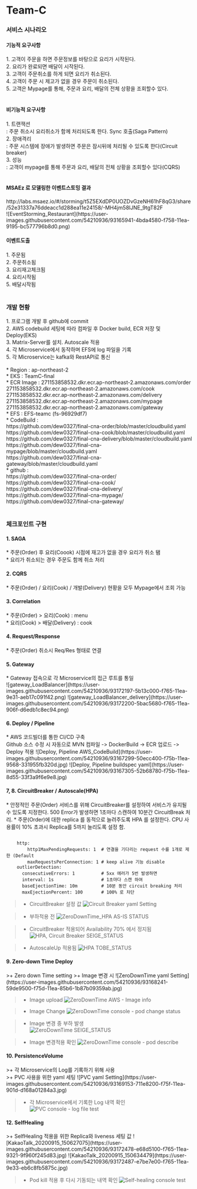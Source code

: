 # Team-C

<h3>서비스 시나리오</h3>

<h4>기능적 요구사항</h4>
  1. 고객이 주문을 하면 주문정보를 바탕으로 요리가 시작된다.</br>
  2. 요리가 완료되면 배달이 시작된다.</br>
  3. 고객이 주문취소를 하게 되면 요리가 취소된다.</br>   
  4. 고객이 주문 시 제고가 없을 경우 주문이 취소된다.</br>   
  5. 고객은 Mypage를 통해, 주문과 요리, 배달의 전체 상황을 조회할수 있다.</br> </br>  


<h4>비기능적 요구사항</h4>
  1. 트랜잭션</br>
    : 주문 취소시 요리취소가 함께 처리되도록 한다. Sync 호출(Saga Pattern)</br>
  2. 장애격리</br>
    : 주문 시스템에 장애가 발생하면 주문은 잠시뒤에 처리될 수 있도록 한다(Circuit breaker)</br>
  3. 성능</br>
    : 고객이 mypage를 통해 주문과 요리, 배달의 전체 상황을 조회할수 있다(CQRS)</br></br>


<h4>MSAEz 로 모델링한 이벤트스토밍 결과</h4>  
http://labs.msaez.io/#/storming/t5Z5EXdDP0UOZDvGzeNH61hF8qG3/share/52e31337a76ddeacc1d288ea11e24158/-MH4jm58lJNE_9tgT82F   </br>
![EventStorming_Restaurant](https://user-images.githubusercontent.com/54210936/93165941-4bda4580-f758-11ea-9195-bc577796b8d0.png)
</br>


<h4>이벤트도출</h4>
  1. 주문됨</br>
  2. 주문취소됨</br>
  3. 요리재고체크됨</br>
  4. 요리시작됨</br>
  5. 배달시작됨</br>
</br>
<h3>개발 현황</h3>
1. 프로그램 개발 후 github에 commit</br>
2. AWS codebuild 세팅에 따라 컴파일 후 Docker build, ECR 저장 및 Deploy(EKS)</br>
3. Matrix-Server를 설치. Autoscale 적용</br>
4. 각 Microservice에서 동작하며 EFS에 log 파일을 기록</br>
5. 각 Microservice는 kafka와 RestAPI로 통신</br>
</br>
* Region : ap-northeast-2</br>
* EKS : TeamC-final</br>
* ECR Image :   
    271153858532.dkr.ecr.ap-northeast-2.amazonaws.com/order</br>
    271153858532.dkr.ecr.ap-northeast-2.amazonaws.com/cook</br>
    271153858532.dkr.ecr.ap-northeast-2.amazonaws.com/delivery</br>
    271153858532.dkr.ecr.ap-northeast-2.amazonaws.com/mypage</br>
    271153858532.dkr.ecr.ap-northeast-2.amazonaws.com/gateway</br>
* EFS : EFS-teamc (fs-96929df7) </br>
* CodeBuild :</br>
    https://github.com/dew0327/final-cna-order/blob/master/cloudbuild.yaml</br>
    https://github.com/dew0327/final-cna-cook/blob/master/cloudbuild.yaml</br>
    https://github.com/dew0327/final-cna-delivery/blob/master/cloudbuild.yaml</br>
    https://github.com/dew0327/final-cna-mypage/blob/master/cloudbuild.yaml</br>
    https://github.com/dew0327/final-cna-gateway/blob/master/cloudbuild.yaml</br>
* github :</br>
    https://github.com/dew0327/final-cna-order/</br>
    https://github.com/dew0327/final-cna-cook/ </br>
    https://github.com/dew0327/final-cna-delivery/</br>
    https://github.com/dew0327/final-cna-mypage/</br>
    https://github.com/dew0327/final-cna-gateway/ </br>
</br>

<h3>체크포인트 구현</h3>

<h4>1. SAGA</h4>
* 주문(Order) 후 요리(Coook) 시점에 재고가 없을 경우 요리가 취소 됌</br>
* 요리가 취소되는 경우 주문도 함께 취소 처리</br>

<h4>2. CQRS</h4>
* 주문(Order) / 요리(Cook) / 개발(Delivery) 현황을 모두 Mypage에서 조회 가능


<h4>3. Correlation</h4>
* 주문(Order) > 요리(Cook) : menu </br>
* 요리(Cook) > 배달(Delivery) : cook</br>


<h4>4. Request/Response</h4>
* 주문(Order) 취소시 Req/Res 형태로 연결</br>


<h4>5. Gateway</h4>
* Gateway 접속으로 각 Microservice의 접근 루트를 통일<br/> 
![gateway_LoadBalancer](https://user-images.githubusercontent.com/54210936/93172197-5b13c000-f765-11ea-9e31-aeb17c091f42.png)
![gateway_LoadBalancer_delivery](https://user-images.githubusercontent.com/54210936/93172200-5bac5680-f765-11ea-906f-d6edb1c8ec94.png)


<h4>6. Deploy / Pipeline</h4>
* AWS 코드빌더를 통한 CI/CD 구축<br/>
Github 소스 수정 시 자동으로 MVN 컴파일 -> DockerBuild -> ECR 업로드 -> Deploy 적용
![Deploy, Pipeline  AWS_CodeBuild](https://user-images.githubusercontent.com/54210936/93167299-50ecc400-f75b-11ea-9568-331955fb320d.jpg)
![Deploy, Pipeline  buildspec yaml](https://user-images.githubusercontent.com/54210936/93167305-52b68780-f75b-11ea-8d55-33f3a9f6e9e8.jpg)


<h4>7, 8. CircuitBreaker / Autoscale(HPA)</h4>
* 안정적인 주문(Order) 서비스를 위해 CircuitBreaker를 설정하여 서비스가 유지될 수 있도록 지정한다. 500 Error가 발생하면 1초마다 스캔하여 10분간 CircuitBreak 처리. 
* 주문(Order)에 대한 replica 를 동적으로 늘려주도록 HPA 를 설정한다. CPU 사용률이 10% 초과시 Replica를 5까지 늘리도록 설정 함.

<pre><code>
    http:
        http1MaxPendingRequests: 1  # 연결을 기다리는 request 수를 1개로 제한 (Default 
        maxRequestsPerConnection: 1 # keep alive 기능 disable
    outlierDetection:
      consecutiveErrors: 1          # 5xx 에러가 5번 발생하면
      interval: 1s                  # 1초마다 스캔 하여
      baseEjectionTime: 10m         # 10분 동안 circuit breaking 처리   
      maxEjectionPercent: 100       # 100% 로 차단
</code></pre>

>+ CircuitBreaker 설정 값
![Circuit Breaker  yaml Setting](https://user-images.githubusercontent.com/54210936/93168671-68797c00-f75e-11ea-926d-6de0dd8acffd.jpg)

>+ 부하적용 전
![ZeroDownTime_HPA  AS-IS STATUS](https://user-images.githubusercontent.com/54210936/93167881-8d6cef80-f75c-11ea-853b-a3734f7af356.jpg)

>+ CircuitBreaker 적용되어 Availability 70% 에서 정지됨
![HPA, Circuit Breaker  SEIGE_STATUS](https://user-images.githubusercontent.com/54210936/93168766-9ced3800-f75e-11ea-9d6b-fdf37591b97a.jpg)

>+ AutoscaleUp 적용됨
![HPA  TOBE_STATUS](https://user-images.githubusercontent.com/54210936/93167897-95c52a80-f75c-11ea-8f0e-51a94332141b.jpg)


<h4> 9. Zero-down Time Deploy</h4>
>+ Zero down Time setting
>+ Image 변경 시 
![ZeroDownTime  yaml Setting](https://user-images.githubusercontent.com/54210936/93168241-59de9500-f75d-11ea-85b6-1b87b09359ab.jpg)

>+ Image upload
![ZeroDownTime  AWS - Image info](https://user-images.githubusercontent.com/54210936/93168819-baba9d00-f75e-11ea-8b92-54db92767163.jpg)

>+ Image Change
![ZeroDownTime  console - pod change status](https://user-images.githubusercontent.com/54210936/93168822-bbebca00-f75e-11ea-8cf0-ab28fbddf6dd.jpg)

>+ Image 변경 중 부하 발생                                                                                                                                                      
![ZeroDownTime  SEIGE_STATUS](https://user-images.githubusercontent.com/54210936/93168826-bd1cf700-f75e-11ea-801d-c83912df06b4.jpg)

>+ Image 변경적용 확인
![ZeroDownTime  console - pod describe](https://user-images.githubusercontent.com/54210936/93168825-bc846080-f75e-11ea-91d8-bd8e9aa9dadd.jpg)


<h4> 10. PersistenceVolume</h4>
>+ 각 Microservice의 Log를 기록하기 위해 사용  <br/>
>+ PVC 사용을 위한 yaml 세팅
![PVC  yaml Setting](https://user-images.githubusercontent.com/54210936/93169153-711e8200-f75f-11ea-901d-d168a01284a3.jpg)

>+ 각 Microservice에서 기록한 Log 내역 확인
![PVC  console - log file test](https://user-images.githubusercontent.com/54210936/93169149-6f54be80-f75f-11ea-8d97-28e3720c82e1.jpg)


<h4> 12. SelfHealing</h4>
>+ SelfHealing 적용을 위한 Replica와 liveness 세팅 값                                                                                     
![KakaoTalk_20200915_150627075](https://user-images.githubusercontent.com/54210936/93172478-e68d5100-f765-11ea-9321-9f960f245d83.jpg)
![KakaoTalk_20200915_150634479](https://user-images.githubusercontent.com/54210936/93172487-e7be7e00-f765-11ea-9e33-eb6c8fb5875c.jpg)

>+ Pod kill 적용 후 다시 기동되는 내역 확인
![Self-healing  console test](https://user-images.githubusercontent.com/54210936/93169273-b93da480-f75f-11ea-939e-925352bc13bd.jpg)
